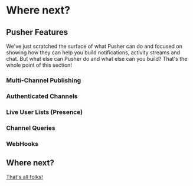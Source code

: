 # Where next?

## Pusher Features

We've just scratched the surface of what Pusher can do and focused on showing how they can help you build notifications, activity streams and chat. But what else can Pusher do and what else can you build? That's the whole point of this section!

### Multi-Channel Publishing

### Authenticated Channels

### Live User Lists (Presence)

### Channel Queries

### WebHooks

## Where next?

[That's all folks!](./fin.md)
